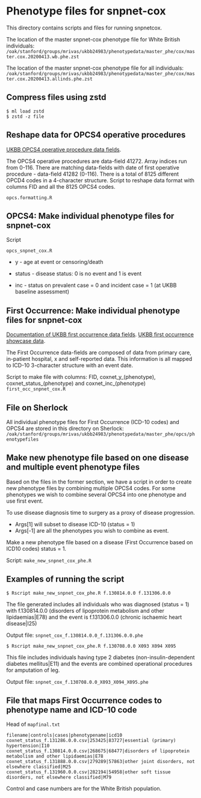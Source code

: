 # Phenotype files for snpnet-cox

This directory contains scripts and files for running snpnetcox. 

The location of the master snpnet-cox phenotype file for White British individuals:
`/oak/stanford/groups/mrivas/ukbb24983/phenotypedata/master_phe/cox/master.cox.20200413.wb.phe.zst`

The location of the master snpnet-cox phenotype file for all individuals:
`/oak/stanford/groups/mrivas/ukbb24983/phenotypedata/master_phe/cox/master.cox.20200413.allinds.phe.zst`


## Compress files using zstd
```
$ ml load zstd
$ zstd -z file 
```

## Reshape data for OPCS4 operative procedures
[UKBB OPCS4 operative procedure data fields](http://biobank.ctsu.ox.ac.uk/crystal/field.cgi?id=41272).

The OPCS4 operative procedures are data-field 41272. Array indices run from 0-116.
There are matching data-fields with date of first operative procedure - data-field 41282 (0-116).
There is a total of 8125 different OPCD4 codes in a 4-character structure.
Script to reshape data format with columns FID and all the 8125 OPCS4 codes.

`opcs.formatting.R`

## OPCS4: Make individual phenotype files for snpnet-cox

Script

`opcs_snpnet_cox.R`

- y - age at event or censoring/death

- status - disease status: 0 is no event and 1 is event

- inc - status on prevalent case = 0 and incident case = 1 (at UKBB baseline assessment)

## First Occurrence: Make individual phenotype files for snpnet-cox
[Documentation of UKBB first occurrence data fields](http://biobank.ndph.ox.ac.uk/showcase/showcase/docs/first_occurrences_outcomes.pdf).
[UKBB first occurrence showcase data](http://biobank.ctsu.ox.ac.uk/crystal/search.cgi?wot=0&srch=first+occurrence&sta0=on&sta1=on&sta2=on&sta3=on&str0=on&str3=on&fit0=on&fit10=on&fit20=on&fit30=on&fvt11=on&fvt21=on&fvt22=on&fvt31=on&fvt41=on&fvt51=on&fvt61=on&fvt101=on).

The First Occurrence data-fields are composed of data from primary care, in-patient hospital, x and self-reported data. This information is all mapped to ICD-10 3-character structure with an event date. 


Script to make file with columns: FID, coxnet_y_(phenotype), coxnet_status_(phenotype) and coxnet_inc_(phenotype)
`first_occ_snpnet_cox.R`

## File on Sherlock
All individual phenotype files for First Occurrence (ICD-10 codes) and OPCS4 are stored in this directory on Sherlock:
`/oak/stanford/groups/mrivas/ukbb24983/phenotypedata/master_phe/opcs/phenotypefiles`


## Make new phenotype file based on one disease and multiple event phenotype files 
Based on the files in the former section, we have a script in order to create new phenotype files by combining multiple OPCS4 codes. For some phenotypes we wish to combine several OPCS4 into one phenotype and use first event. 

To use disease diagnosis time to surgery as a proxy of disease progression.

- Args[1] will subset to disease ICD-10 (status = 1)
- Args[-1] are all the phenotypes you wish to combine as event.

Make a new phenotype file based on a disease (First Occurrence based on ICD10 codes) status = 1.

Script:
`make_new_snpnet_cox_phe.R`

## Examples of running the script

```
$ Rscript make_new_snpnet_cox_phe.R f.130814.0.0 f.131306.0.0
```

The file generated includes all individuals who was diagnosed (status = 1) with f.130814.0.0 (disorders of lipoprotein metabolism and other lipidaemias|E78) and the event is f.131306.0.0 (chronic ischaemic heart disease|I25) 

Output file: `snpnet_cox_f.130814.0.0_f.131306.0.0.phe`

```
$ Rscript make_new_snpnet_cox_phe.R f.130708.0.0 X093 X094 X095
```

This file includes individuals having type 2 diabetes (non-insulin-dependent diabetes mellitus|E11) and the events are combined operational procedures for amputation of leg.

Output file: `snpnet_cox_f.130708.0.0_X093_X094_X095.phe`


## File that maps First Occurrence codes to phenotype name and ICD-10 code
Head of `mapfinal.txt`
``` 
filename|controls|cases|phenotypename|icd10
coxnet_status_f.131286.0.0.csv|253425|83727|essential (primary) hypertension|I10
coxnet_status_f.130814.0.0.csv|268675|68477|disorders of lipoprotein metabolism and other lipidaemias|E78
coxnet_status_f.131888.0.0.csv|279289|57863|other joint disorders, not elsewhere classified|M25
coxnet_status_f.131960.0.0.csv|282194|54958|other soft tissue disorders, not elsewhere classified|M79
```
Control and case numbers are for the White British population.

